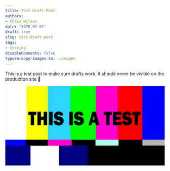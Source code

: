 ```yaml
---
title: Test Draft Post
authors:
- Chris Wilson
date: "1970-01-01"
draft: true
slug: test-draft-post
tags:
- testing
disableComments: false
typora-copy-images-to: ./images
---
```


This is a test post to make sure drafts work. It should never be visible on the production site 🙈

![test](images/test.jpeg "Here is a title.")

